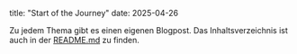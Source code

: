 title: "Start of the Journey"
date: 2025-04-26

Zu jedem Thema gibt es einen eigenen Blogpost. Das Inhaltsverzeichnis ist auch in der [README.md](/readme.md) zu finden. 


